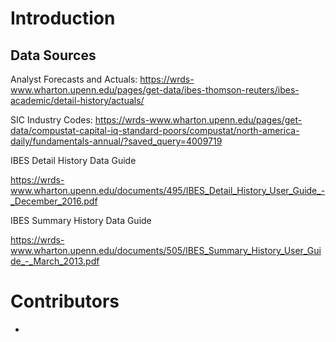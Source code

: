 # Introduction

## Data Sources

Analyst Forecasts and Actuals:
https://wrds-www.wharton.upenn.edu/pages/get-data/ibes-thomson-reuters/ibes-academic/detail-history/actuals/

SIC Industry Codes:
https://wrds-www.wharton.upenn.edu/pages/get-data/compustat-capital-iq-standard-poors/compustat/north-america-daily/fundamentals-annual/?saved_query=4009719

IBES Detail History Data Guide

https://wrds-www.wharton.upenn.edu/documents/495/IBES_Detail_History_User_Guide_-_December_2016.pdf

IBES Summary History Data Guide

https://wrds-www.wharton.upenn.edu/documents/505/IBES_Summary_History_User_Guide_-_March_2013.pdf

# Contributors
- 